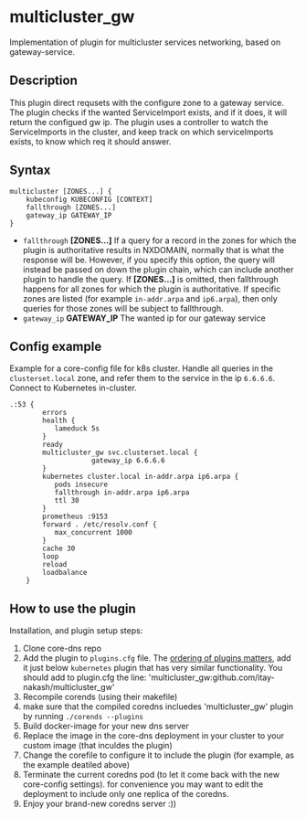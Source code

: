# multicluster_gw

Implementation of plugin for multicluster services networking, based on gateway-service.

## Description

This plugin direct requsets with the configure zone to a gateway service.
The plugin checks if the wanted ServiceImport exists, and if it does, it will return the configued gw ip.
The plugin uses a controller to watch the ServiceImports in the cluster,
and keep track on which serviceImports exists, to know which req it should answer.

## Syntax

```
multicluster [ZONES...] {
    kubeconfig KUBECONFIG [CONTEXT]
    fallthrough [ZONES...]
    gateway_ip GATEWAY_IP
}
```

* `fallthrough` **[ZONES...]** If a query for a record in the zones for which the plugin is authoritative results in NXDOMAIN, normally that is what the response will be. However, if you specify this option, the query will instead be passed on down the plugin chain, which can include another plugin to handle the query. If **[ZONES...]** is omitted, then fallthrough happens for all zones for which the plugin is authoritative. If specific zones are listed (for example `in-addr.arpa` and `ip6.arpa`), then only queries for those zones will be subject to fallthrough.
* `gateway_ip` **GATEWAY_IP** The wanted ip for our gateway service


## Config example

Example for a core-config file for k8s cluster.
Handle all queries in the `clusterset.local` zone, and refer them to the service in the ip `6.6.6.6`. Connect to Kubernetes in-cluster.

```
.:53 {
        errors
        health {
           lameduck 5s
        }
        ready
        multicluster_gw svc.clusterset.local {
                    gateway_ip 6.6.6.6
        }
        kubernetes cluster.local in-addr.arpa ip6.arpa {
           pods insecure
           fallthrough in-addr.arpa ip6.arpa
           ttl 30
        }
        prometheus :9153
        forward . /etc/resolv.conf {
           max_concurrent 1000
        }
        cache 30
        loop
        reload
        loadbalance
    }
```

## How to use the plugin

Installation, and plugin setup steps:

1. Clone core-dns repo
2. Add the plugin to  `plugins.cfg` file. The [ordering of plugins matters](https://coredns.io/2017/06/08/how-queries-are-processed-in-coredns/),
   add it just below `kubernetes` plugin that has very similar functionality.
   You should add to plugin.cfg the line: 'multicluster_gw:github.com/itay-nakash/multicluster_gw' 
3. Recompile corends (using their makefile)
4. make sure that the compiled coredns incluedes 'multicluster_gw' plugin by running `./corends --plugins`
5. Build docker-image for your new dns server
6. Replace the image in the core-dns deployment in your cluster to your custom image (that inculdes the plugin)
7. Change the corefile to configure it to include the plugin (for example, as the example deatiled above)
8. Terminate the current coredns pod (to let it come back with the new core-config settings).
for convenience you may want to edit the deployment to include only one replica of the coredns.
9. Enjoy your brand-new coredns server :))

